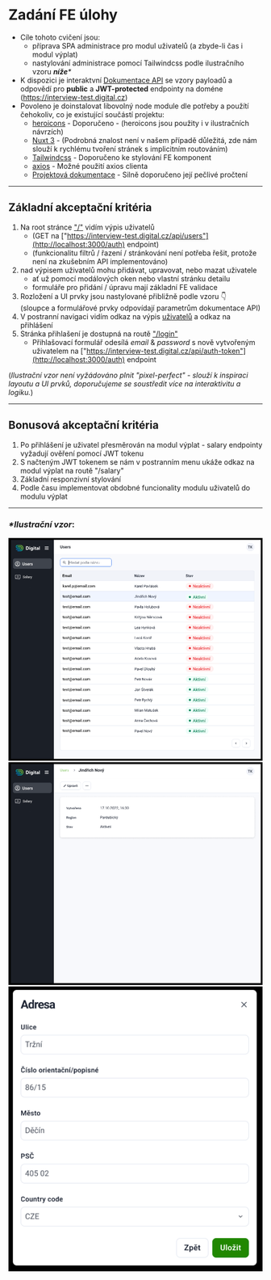 # Zadání FE  úlohy

- Cíle tohoto cvičení jsou:
  - příprava SPA administrace pro modul uživatelů (a zbyde-li čas i modul výplat)
  - nastylování administrace pomocí Tailwindcss podle ilustračního vzoru _**níže***_
- K dispozici je interaktvní [Dokumentace API](https://interview-test.digital.cz/api/docs) se vzory payloadů a odpovědí pro **public** a **JWT-protected** endpointy na doméne (https://interview-test.digital.cz)
- Povoleno je doinstalovat libovolný node module dle potřeby a použítí čehokoliv, co je existující součástí projektu:
  - [heroicons](https://heroicons.com/) - Doporučeno - (heroicons jsou použity i v ilustračních návrzích)
  - [Nuxt 3](https://nuxt.com/docs/getting-started/introduction) - (Podrobná znalost není v našem případě důležitá, zde nám slouží k rychlému tvoření stránek s implicitním routováním)
  - [Tailwindcss](https://nuxt.com/docs/getting-started/introduction) - Doporučeno ke stylování FE komponent
  - [axios](https://www.npmjs.com/package/axios) - Možné použití axios clienta
  - [Projektová  dokumentace](./PROJECT_DOCS.md) - Silně doporučeno její pečlivé pročtení

---

## Základní akceptační kritéria
1. Na root stránce ["/"](http://localhost:3000/) vidím výpis uživatelů
   - (GET na ["https://interview-test.digital.cz/api/users"](http://localhost:3000/auth) endpoint)
   - (funkcionalitu filtrů / řazení / stránkování není potřeba řešit, protože není na zkušebním API implementováno)
2. nad výpisem uživatelů mohu přidávat, upravovat, nebo mazat uživatele
   - ať už pomocí modálových oken nebo vlastní stránku detailu
   - formuláře pro přidání / úpravu mají základní FE validace
3. Rozložení a UI prvky jsou nastylované přibližně podle vzoru 👇 <br>(sloupce a formulářové prvky odpovídají parametrům dokumentace API)
4. V postranní navigaci vidím odkaz na výpis [uživatelů](http://localhost:3000/) a odkaz na přihlášení
5. Stránka přihlašení je dostupná na routě ["/login"](http://localhost:3000/login)
   - Přihlašovací formulář odesílá _email_ & _password_ s nově vytvořeným uživatelem na ["https://interview-test.digital.cz/api/auth-token"](http://localhost:3000/auth) endpoint

(_Ilustrační vzor není vyžádováno plnit "pixel-perfect" - slouží k inspiraci layoutu a UI prvků, doporučujeme se soustředit více na interaktivitu a logiku._)

---

## Bonusová akceptační kritéria
1. Po přihlášení je uživatel přesměrován na modul výplat - salary endpointy vyžadují ověření pomocí JWT tokenu
2. S načteným JWT tokenem se nám v postranním menu ukáže odkaz na modul výplat na routě "/salary"
3. Základní responzivní stylování
4. Podle času implementovat obdobné funcionality modulu uživatelů do modulu výplat

---

### _*Ilustrační vzor_:

![Vypis](./static/list.png) ![Detail](./static/detail.png) ![Modal / Formulář](./static/modal_form.png)
